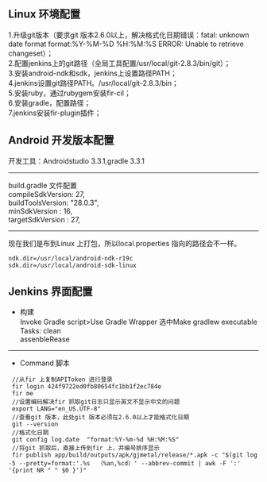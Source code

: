  ##  Linux 环境配置
1.升级git版本（要求git 版本2.6.0以上，解决格式化日期错误：fatal: unknown date format format:%Y-%M-%D %H:%M:%S
ERROR: Unable to retrieve changeset）；  
2.配置jenkins上的git路径（全局工具配置/usr/local/git-2.8.3/bin/git）；  
3.安装android-ndk和sdk，jenkins上设置路径PATH；  
4.jenkins设置git路径PATH。/usr/local/git-2.8.3/bin；  
5.安装ruby，通过rubygem安装fir-cil；  
6.安装gradle，配置路径；  
7.jenkins安装fir-plugin插件；

  
 ## Android 开发版本配置
开发工具：Androidstudio 3.3.1,gradle 3.3.1  

---
build.gradle 文件配置  
compileSdkVersion: 27,  
buildToolsVersion: "28.0.3",  
minSdkVersion    : 16,  
targetSdkVersion : 27,

---  
现在我们是布到Linux 上打包，所以local.properties 指向的路径会不一样。 
```  
ndk.dir=/usr/local/android-ndk-r19c  
sdk.dir=/usr/local/android-sdk-linux
```

## Jenkins 界面配置
* 构建  
 Invoke Gradle script>Use Gradle Wrapper 选中Make gradlew executable  
 Tasks: clean  
        assenbleRease
        
---        
* Command 脚本  
``` 
 //从fir 上复制APIToken 进行登录  
 fir login 424f9722ed0fb80654fc1bb1f2ec784e  
 fir me   
 //设置编码解决fir 抓取git日志只显示英文不显示中文的问题  
 export LANG="en_US.UTF-8"  
 //查看git 版本，此处git 版本必须在2.6.0以上才能格式化日期  
 git --version  
 //格式化日期  
 git config log.date  "format:%Y-%m-%d %H:%M:%S"  
 //将git 抓取后，直接上传到fir 上，并编号排序显示  
 fir publish app/build/outputs/apk/gjmetal/release/*.apk -c "$(git log -5 --pretty=format:'.%s  （%an,%cd）' --abbrev-commit | awk -F ':' '{print NR " " $0 }')"
```
